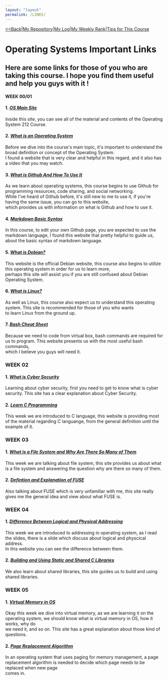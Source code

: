 ```yaml
---
layout: "layout"
permalink: /LINKS/
---
```


[<<Back](https://athaqilmakarim.github.io/os212/)|[My Repository](https://github.com/athaqilmakarim/os212)|[My Log](https://athaqilmakarim.github.io/os212/TXT/mylog.txt)|[My Weekly Rank](https://athaqilmakarim.github.io/os212/TXT/myrank.txt)|[Tips for This Course](tips.md)
# Operating Systems Important Links
## Here are some links for those of you who are taking this course. I hope you find them useful and help you guys with it !

#### WEEK 00/01

#### 1. ***[OS Main Site](https://os.vlsm.org/)***
Inside this site, you can see all of the material and contents of the
Operating System 212 Course.

#### 2. ***[What is an Operating System](https://whatis.techtarget.com/definition/operating-system-OS)***
Before we dive into the course's main topic, it's important to understand the broad definition or concept of the Operating System.<br> 
I found a website that is very clear and helpful in this regard, and it also has a video that you may watch.

#### 3. ***[What is Github And How To Use It](https://www.simplilearn.com/tutorials/git-tutorial/what-is-github)***
As we learn about operating systems, this course begins to use Github for programming resources, code sharing, and social networking.<br>
While I've heard of Github before, it's still new to me to use it, if you're having the same issue, you can go to this website,<br>
which provides us with information on what is Github and how to use it.

#### 4. ***[Markdown Basic Syntax](https://www.markdownguide.org/basic-syntax/)***
In this course, to edit your own Github page, you are expected to use the markdown language, I found this website that pretty helpful to guide us,<br>
about the basic syntax of markdown language.

#### 5. ***[What is Debian?](https://www.debian.org/intro/about)***
This website is the official Debian website, this course also begins to utilize this operating system in order for us to learn more,<br>
perhaps this site will assist you if you are still confused about Debian Operating System.

#### 6. ***[What is Linux?](https://www.linux.com/what-is-linux/)***
As well as Linux, this course also expect us to understand this operating system. This site is recommended for those of you who wants<br>
to learn Linux from the ground up.

#### 7. ***[Bash Cheat Sheet](https://www.educative.io/blog/bash-shell-command-cheat-sheet)***
Because we need to code from virtual box, bash commands are required for us to program. This website presents us with the most useful bash commands,<br>
which I believe you guys will need it.

### WEEK 02

#### 1. ***[What is Cyber Security](https://www.kaspersky.com/resource-center/definitions/what-is-cyber-security)***
Learning about cyber security, first you need to get to know what is cyber security. This site has a clear explanation about Cyber Security.

#### 2. ***[Learn C Programming](https://www.programiz.com/c-programming)***
This week we are introduced to C language, this website is providing most of the material regarding C languange, from the general definition until the<br> example of it.

### WEEK 03

#### 1. ***[What is a File System and Why Are There So Many of Them](https://www.howtogeek.com/196051/htg-explains-what-is-a-file-system-and-why-are-there-so-many-of-them/)***
This week we are talking about file system, this site provides us about what is a file system and answering the question why are there so many of them.

#### 2. ***[Defintion and Explanation of FUSE](https://www.kernel.org/doc/html/latest/filesystems/fuse.html)***
Also talking about FUSE which is very unfamiliar with me, this site really gives me the general idea and view about what FUSE is.

### WEEK 04
#### 1. ***[Difference Between Logical and Physical Addressing](https://techdifferences.com/difference-between-logical-and-physical-address.html)***
This week we are introduced to addressing in operating system, as I read the slides, there is a slide which discuss about logical and physcical address.<br> 
In this website you can see the difference between them.

#### 2. ***[Building and Using Static and Shared C Libraries](https://docencia.ac.upc.edu/FIB/USO/Bibliografia/unix-c-libraries.html)***
We also learn about shared libraries, this site guides us to build and using shared libraries.

### WEEK 05
#### 1. ***[Virtual Memory in OS](https://www.guru99.com/virtual-memory-in-operating-system.html)***
Okay this week we dive into virtual memory, as we are learning it on the operating system, we should know what is virtual memory in OS, how it works, why do<br>
we need it, and so on. This site has a great explanation about those kind of questions.

#### 2. ***[Page Replacement Algorithm](https://www.geeksforgeeks.org/page-replacement-algorithms-in-operating-systems/)***
In an operating system that uses paging for memory management, a page replacement algorithm is needed to decide which page needs to be replaced when new page<br> comes in. 

